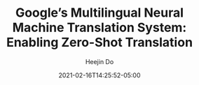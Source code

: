 ---
layout: post
title:  "Google’s Multilingual Neural Machine Translation System: Enabling Zero-Shot Translation"
date:   2021-02-16T14:25:52-05:00
author: Heejin Do
categories: 
tags:	nmt paper review
---